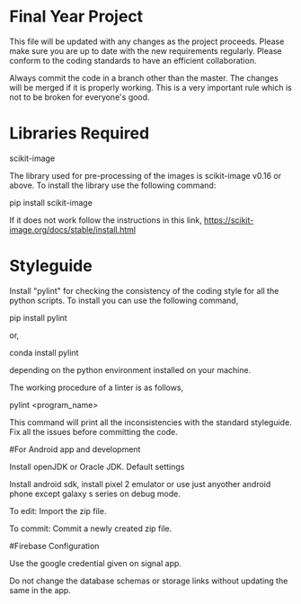 # Final Year Project

This file will be updated with any changes as the project proceeds. Please make sure you are up to date with the new requirements regularly. Please conform to the coding standards to have an efficient collaboration.

Always commit the code in a branch other than the master. The changes will be merged if it is properly working. This is a very important rule which is not to be broken for everyone's good.

# Libraries Required

scikit-image

The library used for pre-processing of the images is scikit-image v0.16 or above. To install the library use the following command:

pip install scikit-image

If it does not work follow the instructions in this link, https://scikit-image.org/docs/stable/install.html

# Styleguide

Install "pylint" for checking the consistency of the coding style for all the python scripts. To install you can use the following command,

pip install pylint

or,

conda install pylint

depending on the python environment installed on your machine.

The working procedure of a linter is as follows,

pylint <program_name>

This command will print all the inconsistencies with the standard styleguide. Fix all the issues before committing the code.

#For Android app and development

Install openJDK or Oracle JDK. Default settings

Install android sdk, install pixel 2 emulator or use just anyother android phone except galaxy s series on debug mode.

To edit: Import the zip file.

To commit: Commit a newly created zip file.

#Firebase Configuration

Use the google credential given on signal app.

Do not change the database schemas or storage links without updating the same in the app.
